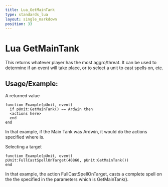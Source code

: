 ```yaml
---
title: Lua_GetMainTank
type: standards_lua
layout: single_markdown
position: 33
---
```


# Lua GetMainTank

This returns whatever player has the most aggro/threat. It can be used to determine if an event will take place, or to select a unit to cast spells on, etc.

## Usage/Example:

A returned value

```
function Example(pUnit, event)
  if pUnit:GetMainTank() == Ardwin then
  <actions here>
  end
end
```

In that example, if the Main Tank was Ardwin, it would do the actions specified where <actions here> is.

Selecting a target

```
function Example(pUnit, event)
pUnit:FullCastSpellOnTarget(40860, pUnit:GetMainTank())
end
```

In that example, the action FullCastSpellOnTarget, casts a complete spell on the the specified in the parameters which is GetMainTank().
